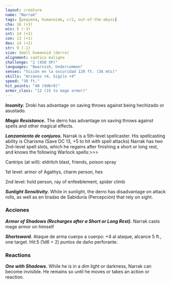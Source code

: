 ```yaml
---
layout: creature
name: "Narrak"
tags: [pequena, humanoide, cr2, out-of-the-abyss]
cha: 16 (+3)
wis: 5 (-3)
int: 14 (+2)
con: 13 (+1)
dex: 14 (+2)
str: 9 (-1)
size: Small humanoid (derro)
alignment: caótico maligno
challenge: "2 (450 XP)"
languages: "Dwarvish, Undercommon"
senses: "Visión en la oscuridad 120 ft. (36 mts)"
skills: "Arcanos +4, Sigilo +4"
speed: "30 ft."
hit_points: "40 (9d6+9)"
armor_class: "12 (15 to mage armor)"
---
```


***Insanity.*** Droki has advantage on saving throws against being hechizado or asustado.

***Magic Resistance.*** The derro has advantage on saving throws against spells and other magical effects.

***Lanzamiento de conjuros.*** Narrak is a 5th-level spellcaster. His spellcasting ability is Charisma (Save DC 13, +5 to hit with spell attacks) Narrak has two 2nd-level spell slots, which he regains after finishing a short or long rest, and knows the following Warlock spells:>>>

Cantrips (at will): eldritch blast, friends, poison spray

1st level: armor of Agathys, charm person, hex

2nd level: hold person, ray of enfeeblement, spider climb

***Sunlight Sensitivity.*** While in sunlight, the derro has disadvantage on attack rolls, as well as en tiradas de Sabiduría (Percepción) that rely on sight.

### Acciones

***Armor of Shadows (Recharges after a Short or Long Rest).*** Narrak casts mage armor on himself

***Shortsword.*** Ataque de arma cuerpo a cuerpo: +4 al ataque, alcance 5 ft., one target. Hit:5 (1d6 + 2) puntos de daño perforante.

### Reactions

***One with Shadows.*** While he is in a dim light or darkness, Narrak can become invisible. He remains so until he moves or takes an action or reaction.